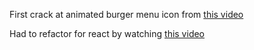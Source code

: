 First crack at animated burger menu icon from [this video](https://www.youtube.com/watch?v=dIyVTjJAkLw)

Had to refactor for react by watching [this video](https://www.youtube.com/watch?v=XLHdF7z77YU)